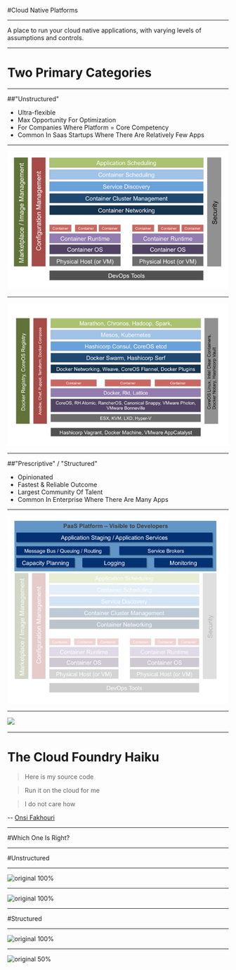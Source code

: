 #Cloud Native Platforms

---

A place to run your cloud native applications, with varying levels of assumptions and controls.

---

# Two Primary Categories

---

##"Unstructured" 

* Ultra-flexible
* Max Opportunity For Optimization
* For Companies Where Platform = Core Competency
* Common In Saas Startups Where There Are Relatively Few Apps

---

![](images/cnpcomponents.png)

---

![](images/byo.png)

---

##"Prescriptive" / "Structured"

* Opinionated
* Fastest & Reliable Outcome
* Largest Community Of Talent
* Common In Enterprise Where There Are Many Apps

---

![inline 125%](images/structurecomponents.png)

---

![](https://blog.vce.com/wp-content/uploads/2016/03/WP-Pivotal-Cloud-Foundry-620x410.png)

---

# The Cloud Foundry Haiku
>    Here is my source code

>    Run it on the cloud for me

>    I do not care how
> 
-- [Onsi Fakhouri](https://twitter.com/onsijoe)

---

#Which One Is Right?

---

#Unstructured

---

![original 100%](http://thelibertarianrepublic.com/wp-content/uploads/2015/09/Uber-Logo.jpg)

---

![original 100%](http://vignette3.wikia.nocookie.net/arresteddevelopment/images/6/6e/Netflix_Logo.jpg/revision/latest?cb=20120105151323)

---

#Structured

---
![original 100%](http://www.mprisk.org/UserFiles/Servers/Server_84508/Image/Logos/Humana%20hum_mdm_rgb_pos.png)

---

![original 50%](https://upload.wikimedia.org/wikipedia/commons/thumb/5/52/Philips_logo_new.svg/2000px-Philips_logo_new.svg.png)
